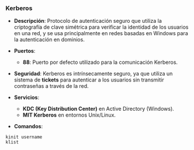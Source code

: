 ### **Kerberos**

- **Descripción**: Protocolo de autenticación seguro que utiliza la criptografía de clave simétrica para verificar la identidad de los usuarios en una red, y se usa principalmente en redes basadas en Windows para la autenticación en dominios.
    
- **Puertos**:
    - **88**: Puerto por defecto utilizado para la comunicación Kerberos.
    
- **Seguridad**: Kerberos es intrínsecamente seguro, ya que utiliza un sistema de **tickets** para autenticar a los usuarios sin transmitir contraseñas a través de la red.
    
- **Servicios**:
    - **KDC (Key Distribution Center)** en Active Directory (Windows).
    - **MIT Kerberos** en entornos Unix/Linux.

- **Comandos**:
```
kinit username
klist
```